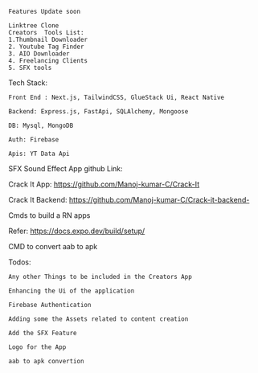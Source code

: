 ```
Features Update soon

Linktree Clone
Creators  Tools List:
1.Thumbnail Downloader
2. Youtube Tag Finder
3. AIO Downloader
4. Freelancing Clients
5. SFX tools
```


Tech Stack: 

```
Front End : Next.js, TailwindCSS, GlueStack Ui, React Native

Backend: Express.js, FastApi, SQLAlchemy, Mongoose

DB: Mysql, MongoDB

Auth: Firebase

Apis: YT Data Api
```

SFX Sound Effect App github Link:

Crack It App: https://github.com/Manoj-kumar-C/Crack-It

Crack It Backend: https://github.com/Manoj-kumar-C/Crack-it-backend-


Cmds to build a RN apps

Refer: 
https://docs.expo.dev/build/setup/


CMD to convert aab to apk


Todos: 

```
Any other Things to be included in the Creators App 

Enhancing the Ui of the application

Firebase Authentication 

Adding some the Assets related to content creation

Add the SFX Feature

Logo for the App

aab to apk convertion
```
